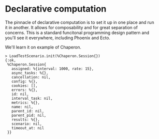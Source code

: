 # Declarative computation

The pinnacle of declarative computation is to set it up in one place and run it in another.
It allows for composability and for great separation of concerns.
This is a standard funcitonal programming design pattern and you'll see it everywhere, including Phoenix and Ecto.

We'll learn it on example of Chaperon.

```
> LoadTestScenario.init(%Chaperon.Session{})
{:ok,
 %Chaperon.Session{
   assigned: %{interval: 1000, rate: 15},
   async_tasks: %{},
   cancellation: nil,
   config: %{},
   cookies: [],
   errors: %{},
   id: nil,
   interval_task: nil,
   metrics: %{},
   name: nil,
   parent_id: nil,
   parent_pid: nil,
   results: %{},
   scenario: nil,
   timeout_at: nil
 }}
```
